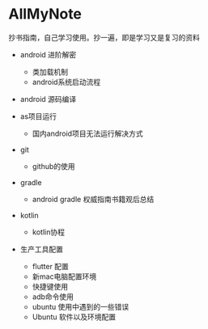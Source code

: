 # AllMyNote
抄书指南，自己学习使用。抄一遍，即是学习又是复习的资料

-  android 进阶解密
   - 类加载机制
   - android系统启动流程
-  android 源码编译
-  as项目运行
   - 国内android项目无法运行解决方式
- git 

  - github的使用
- gradle

  - android gradle 权威指南书籍观后总结
- kotlin

  - kotlin协程
- 生产工具配置

  - flutter 配置
  - 新mac电脑配置环境
  - 快捷键使用
  - adb命令使用
  - ubuntu 使用中遇到的一些错误
  - Ubuntu 软件以及环境配置


